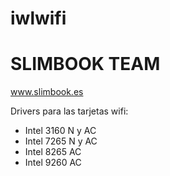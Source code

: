 # iwlwifi
# SLIMBOOK TEAM
www.slimbook.es

Drivers para las tarjetas wifi:
- Intel 3160 N y AC
- Intel 7265 N y AC
- Intel 8265 AC
- Intel 9260 AC
